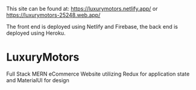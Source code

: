 This site can be found at: https://luxurymotors.netlify.app/ or https://luxurymotors-25248.web.app/

The front end is deployed using Netlify and Firebase, the back end is deployed using Heroku.

# LuxuryMotors
Full Stack MERN eCommerce Website utilizing Redux for application state and MaterialUI for design
